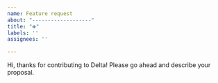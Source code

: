 ```yaml
---
name: Feature request
about: "-------------------"
title: "➕"
labels: ''
assignees: ''

---
```


Hi, thanks for contributing to Delta! Please go ahead and describe your proposal.
